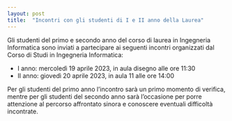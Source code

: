 ```yaml
---
layout: post
title:  "Incontri con gli studenti di I e II anno della Laurea"
---
```


Gli studenti del primo e secondo anno del corso di laurea in Ingegneria Informatica sono inviati a partecipare ai seguenti incontri organizzati dal Corso di Studi in Ingegneria Informatica:

- I anno: mercoledì 19 aprile 2023, in aula disegno alle ore 11:30
- II anno: giovedì 20 aprile 2023, in aula 11 alle ore 14:00

Per gli studenti del primo anno l’incontro sarà un primo momento di verifica, mentre per gli studenti del secondo anno sarà l’occasione per
porre attenzione al percorso affrontato sinora e conoscere eventuali difficoltà incontrate.